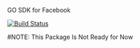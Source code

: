 GO SDK for Facebook

[![Build Status](https://travis-ci.org/wuriyanto48/go-fb.svg?branch=master)](https://travis-ci.org/wuriyanto48/go-fb)

#NOTE: This Package Is Not Ready for Now

